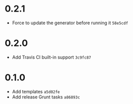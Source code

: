 
# 0.2.1

- Force to update the generator before running it `58e5cdf`

# 0.2.0

- Add Travis CI built-in support `3c9fc87`

# 0.1.0

- Add templates `a5d02fe`
- Add release Grunt tasks `a86893c`

